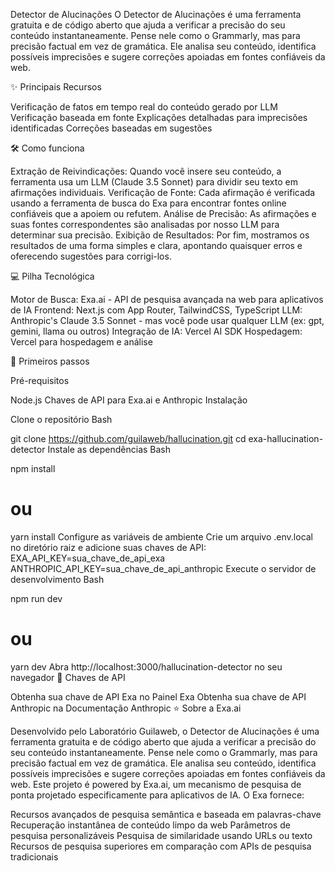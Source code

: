 Detector de Alucinações
O Detector de Alucinações é uma ferramenta gratuita e de código aberto que ajuda a verificar a precisão do seu conteúdo instantaneamente. Pense nele como o Grammarly, mas para precisão factual
em vez de gramática. Ele analisa seu conteúdo, identifica possíveis imprecisões e sugere correções apoiadas em fontes confiáveis da web.

✨ Principais Recursos

Verificação de fatos em tempo real do conteúdo gerado por LLM
Verificação baseada em fonte
Explicações detalhadas para imprecisões identificadas
Correções baseadas em sugestões

🛠️ Como funciona

Extração de Reivindicações: Quando você insere seu conteúdo, a ferramenta usa um LLM (Claude 3.5 Sonnet) para dividir seu texto em afirmações individuais.
Verificação de Fonte: Cada afirmação é verificada usando a ferramenta de busca do Exa para encontrar fontes online confiáveis que a apoiem ou refutem.
Análise de Precisão: As afirmações e suas fontes correspondentes são analisadas por nosso LLM para determinar sua precisão.
Exibição de Resultados: Por fim, mostramos os resultados de uma forma simples e clara, apontando quaisquer erros e oferecendo sugestões para corrigi-los.

💻 Pilha Tecnológica

Motor de Busca: Exa.ai - API de pesquisa avançada na web para aplicativos de IA
Frontend: Next.js com App Router, TailwindCSS, TypeScript
LLM: Anthropic's Claude 3.5 Sonnet - mas você pode usar qualquer LLM (ex: gpt, gemini, llama ou outros)
Integração de IA: Vercel AI SDK
Hospedagem: Vercel para hospedagem e análise

🚀 Primeiros passos

Pré-requisitos

Node.js
Chaves de API para Exa.ai e Anthropic
Instalação

Clone o repositório
Bash

git clone https://github.com/guilaweb/hallucination.git
cd exa-hallucination-detector
Instale as dependências
Bash

npm install
# ou
yarn install
Configure as variáveis de ambiente Crie um arquivo .env.local no diretório raiz e adicione suas chaves de API:
EXA_API_KEY=sua_chave_de_api_exa
ANTHROPIC_API_KEY=sua_chave_de_api_anthropic
Execute o servidor de desenvolvimento
Bash

npm run dev
# ou
yarn dev
Abra http://localhost:3000/hallucination-detector no seu navegador
🔑 Chaves de API

Obtenha sua chave de API Exa no Painel Exa
Obtenha sua chave de API Anthropic na Documentação Anthropic
⭐ Sobre a Exa.ai

Desenvolvido pelo Laboratório Guilaweb, o Detector de Alucinações é uma ferramenta gratuita e de código aberto que ajuda a verificar a precisão do seu conteúdo instantaneamente. Pense nele 
como o Grammarly, mas para precisão factual em vez de gramática. Ele analisa seu conteúdo, identifica possíveis imprecisões e sugere correções apoiadas em fontes confiáveis da web.
Este projeto é powered by Exa.ai, um mecanismo de pesquisa de ponta projetado especificamente para aplicativos de IA. O Exa fornece:

Recursos avançados de pesquisa semântica e baseada em palavras-chave
Recuperação instantânea de conteúdo limpo da web
Parâmetros de pesquisa personalizáveis
Pesquisa de similaridade usando URLs ou texto
Recursos de pesquisa superiores em comparação com APIs de pesquisa tradicionais
